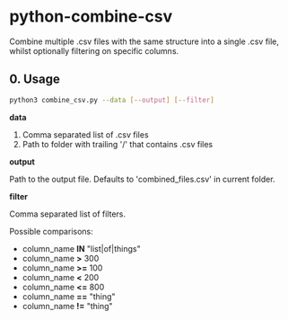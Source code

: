 # python-combine-csv
Combine multiple .csv files with the same structure into a single .csv file, whilst optionally filtering on specific columns.

## 0. Usage
```bash
python3 combine_csv.py --data [--output] [--filter]
```

**data**

1. Comma separated list of .csv files
2. Path to folder with trailing '/' that contains .csv files

**output**

Path to the output file. Defaults to 'combined_files.csv' in current folder.

**filter**

Comma separated list of filters.

Possible comparisons:

* column_name __IN__ "list|of|things"
* column_name __>__ 300
* column_name __>=__ 100
* column_name __<__ 200
* column_name __<=__ 800
* column_name __==__ "thing"
* column_name __!=__ "thing"
